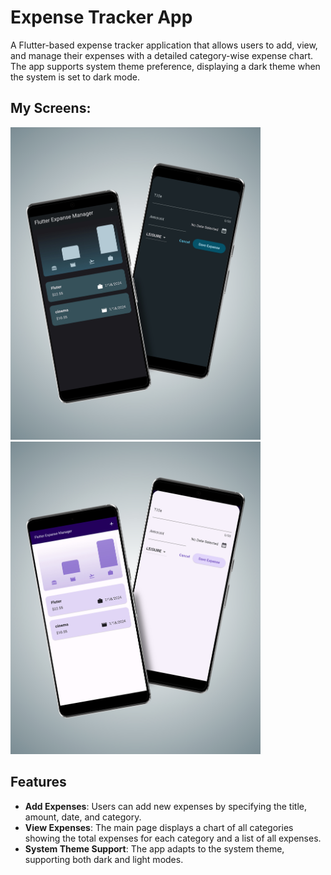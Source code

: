 # Expense Tracker App

A Flutter-based expense tracker application that allows users to add, view, and manage their expenses with a detailed category-wise expense chart. The app supports system theme preference, displaying a dark theme when the system is set to dark mode.


## My Screens:
  <img src="assets/1.jpg" alt="Drawer Menu" width="400"/>
  <img src="assets/2.jpg" alt="Drawer Menu" width="400"/>


## Features

- **Add Expenses**: Users can add new expenses by specifying the title, amount, date, and category.
- **View Expenses**: The main page displays a chart of all categories showing the total expenses for each category and a list of all expenses.
- **System Theme Support**: The app adapts to the system theme, supporting both dark and light modes.
